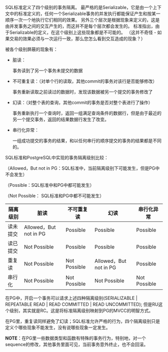 SQL标准定义了四个级别的事务隔离。 最严格的是Serializable，它是由一个上下文中的标准定义的，任何一个Serializable事务的并发执行都能保证产生和按某一顺序一次一个地执行它们相同的效果。 另外三个层次是根据现象来定义的，这是由并发事务之间的交互产生的，而这并不是每个层次都会发生的。 标准指出，由于Serializable的定义，在这个级别上这些现象都是不可能的。 （这并不奇怪 - 如果交易的效果必须与一次运行一致，那么您怎么看到交互造成的现象？）

被各个级别屏蔽的现象有：

+ 脏读：

  事务读到了另一个事务未提交的数据

+ 不可重复读：（对单个行的读取，其他commit的事务对该行是否能够修改）

  事务重新读取之前读过的数据时，发现该数据被另一个提交的事务修改了

+ 幻读：（对整个表的查询，其他commit的事务是否对整个表进行了操作）

  事务重新执行一个查询时，返回一组满足查询条件的数据行，但是由于最近的另一个提交事务，返回的结果数据行发生了改变。

+ 串行化异常：

  一组成功提交的事务的结果，和以任何串行的顺序提交的事务的结果都是不同的。

SQL标准和PostgreSQL中实现的事务隔离级别比较：

（Allowed，But not in PG：SQL标准中，当前隔离级别下可能发生，但是PG中不会发生）

（Possible：SQL标准中和PG中都可能发生）

（Not Possible： SQL标准和PG中都不可能发生）

| 隔离级别 | 脏读                    | 不可重复读        | 幻读                    | 串行化异常        |
| ---- | --------------------- | ------------ | --------------------- | ------------ |
| 读未提交 | Allowed，But not in PG | Possible     | Possible              | Possible     |
| 读已提交 | Not Possible          | Possible     | Possible              | Possible     |
| 重复读  | Not Possible          | Not Possible | Allowed，But not in PG | Possible     |
| 串行化  | Not Possible          | Not Possible | Not Possible          | Not Possible |

在PG中，开启一个事务可以请求上述四种隔离级别(SERIALIZABLE | REPEATABLE READ | READ COMMITTED | READ UNCOMMITTED); 但是RU这个级别，其实就是RC。这是将标准隔离级别映射到PG的MVCC的明智方式。

在PG里，重复读同样避免了幻读；SQL标准允许严格的行为，四个隔离级别只是定义个哪些现象不能发生，没有说哪些现象一定发生。

**NOTE**：在PG里一些数据类型和函数有特殊的事务行为，特别地，对一个sequence的修改，其他事务里面可见，当前事务意外终止，也不会回滚。



